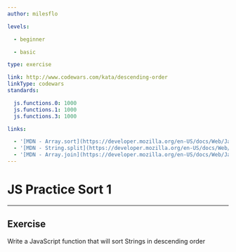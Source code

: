 ```yaml
---
author: milesflo

levels:

  - beginner

  - basic

type: exercise

link: http://www.codewars.com/kata/descending-order
linkType: codewars
standards:

  js.functions.0: 1000
  js.functions.1: 1000
  js.functions.3: 1000

links:

  - '[MDN - Array.sort](https://developer.mozilla.org/en-US/docs/Web/JavaScript/Reference/Global_Objects/Array/sort)'
  - '[MDN - String.split](https://developer.mozilla.org/en-US/docs/Web/JavaScript/Reference/Global_Objects/String/split)'
  - '[MDN - Array.join](https://developer.mozilla.org/en-US/docs/Web/JavaScript/Reference/Global_Objects/Array/join)'
---
```


# JS Practice Sort 1

---
## Exercise

Write a JavaScript function that will sort Strings in descending order
